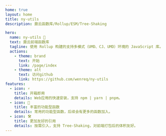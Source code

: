 ```yaml
---
home: true
layout: home
title: ny-utils
description: 鼐云函数库/Rollup/ESM/Tree-Shaking

hero:
  name: ny-utils 🎉
  text: 鼐云前端函数库
  tagline: 使用 Rollup 构建的支持多模式（UMD、CJ、UMD）环境的 JavaScript 库。
  actions:
    - theme: brand
      text: 开始
      link: /page/index
    - theme: alt
      text: 访问github
      link: https://github.com/wenreq/ny-utils
features:
  - icon: ⚡️
    title: 开箱即用
    details: Web应用的快速安装，支持 npm | yarn | pnpm。
  - icon: 🖖
    title: 丰富的功能型函数
    details: 常用的功能型函数，后续会有更多的函数加入。
  - icon: 🛠️
    title: 更加友好的引用
    details: 按需引入，支持 Tree-Shaking，对前端打包后的体积友好。
---
```

